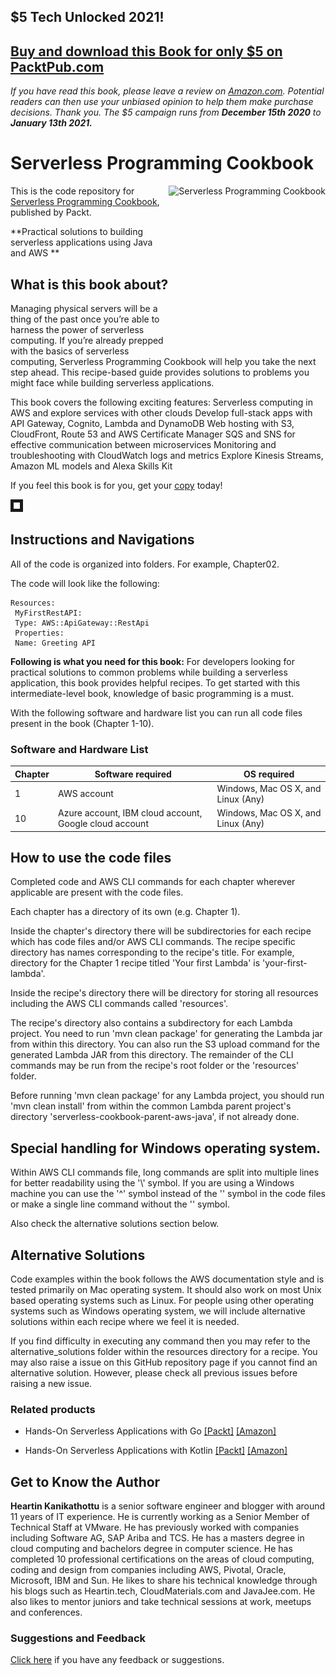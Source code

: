 ## $5 Tech Unlocked 2021!
[Buy and download this Book for only $5 on PacktPub.com](https://www.packtpub.com/product/serverless-programming-cookbook/9781788623797)
-----
*If you have read this book, please leave a review on [Amazon.com](https://www.amazon.com/gp/product/1788623797).     Potential readers can then use your unbiased opinion to help them make purchase decisions. Thank you. The $5 campaign         runs from __December 15th 2020__ to __January 13th 2021.__*

# Serverless Programming Cookbook

<a href="https://www.packtpub.com/application-development/serverless-programming-cookbook?utm_source=github&utm_medium=repository&utm_campaign=9781788623797 "><img src="https://d255esdrn735hr.cloudfront.net/sites/default/files/imagecache/ppv4_main_book_cover/9781788623797-%20Copy.png" alt="Serverless Programming Cookbook" height="256px" align="right"></a>

This is the code repository for [Serverless Programming Cookbook](https://www.packtpub.com/application-development/serverless-programming-cookbook?utm_source=github&utm_medium=repository&utm_campaign=9781788623797 ), published by Packt.

**Practical solutions to building serverless applications using Java and AWS	**

## What is this book about?
<span class="sugar_field" id="description">Managing physical servers will be a thing of the past once you’re able to harness the power of serverless computing. If you’re already prepped with the basics of serverless computing, Serverless Programming Cookbook will help you take the next step ahead. This recipe-based guide provides solutions to problems you might face while building serverless applications. </span>

This book covers the following exciting features:
Serverless computing in AWS and explore services with other clouds 
Develop full-stack apps with API Gateway, Cognito, Lambda and DynamoDB 
Web hosting with S3, CloudFront, Route 53 and AWS Certificate Manager 
SQS and SNS for effective communication between microservices 
Monitoring and troubleshooting with CloudWatch logs and metrics 
Explore Kinesis Streams, Amazon ML models and Alexa Skills Kit 

If you feel this book is for you, get your [copy](https://www.amazon.com/dp/1788623797) today!

<a href="https://www.packtpub.com/?utm_source=github&utm_medium=banner&utm_campaign=GitHubBanner"><img src="https://raw.githubusercontent.com/PacktPublishing/GitHub/master/GitHub.png" 
alt="https://www.packtpub.com/" border="5" /></a>

## Instructions and Navigations
All of the code is organized into folders. For example, Chapter02.

The code will look like the following:
```
Resources:
 MyFirstRestAPI:
 Type: AWS::ApiGateway::RestApi
 Properties:
 Name: Greeting API
```

**Following is what you need for this book:**
For developers looking for practical solutions to common problems while building a serverless application, this book provides helpful recipes. To get started with this intermediate-level book, knowledge of basic programming is a must.	

With the following software and hardware list you can run all code files present in the book (Chapter 1-10).
### Software and Hardware List
| Chapter | Software required | OS required |
| -------- | ------------------------------------ | ----------------------------------- |
| 1 | AWS account | Windows, Mac OS X, and Linux (Any) |
| 10 | Azure account, IBM cloud account, Google cloud account | Windows, Mac OS X, and Linux (Any) |

## How to use the code files

Completed code and AWS CLI commands for each chapter wherever applicable are present with the code files. 

Each chapter has a directory of its own (e.g. Chapter 1). 

Inside the chapter's directory there will be subdirectories for each recipe which has code files and/or AWS CLI commands. 
The recipe specific directory has names corresponding to the recipe's title. 
For example, directory for the Chapter 1 recipe titled 'Your first Lambda' is 'your-first-lambda'.  

Inside the recipe's directory there will be directory for storing all resources including the AWS CLI commands called 'resources'. 

The recipe's directory also contains a subdirectory for each Lambda project. 
You need to run 'mvn clean package' for generating the Lambda jar from within this directory. 
You can also run the S3 upload command for the generated Lambda JAR from this directory. 
The remainder of the CLI commands may be run from the recipe's root folder or the 'resources' folder.

Before running 'mvn clean package' for any Lambda project, you should run 'mvn clean install' from within the common Lambda parent project's directory 'serverless-cookbook-parent-aws-java', if not already done.

## Special handling for Windows operating system.

Within AWS CLI commands file, long commands are split into multiple lines for better readability using the '\\' symbol. 
If you are using a Windows machine you can use the '^' symbol instead of the  '\' symbol in the code files or make a single line command without the  '\' symbol. 

Also check the alternative solutions section below.

## Alternative Solutions

Code examples within the book follows the AWS documentation style and is tested primarily on Mac operating system. 
It should also work on most Unix based operating systems such as Linux. 
For people using other operating systems such as Windows operating system, we will include alternative solutions within each recipe where we feel it is needed. 

If you find difficulty in executing any command then you may refer to the alternative_solutions folder within the resources directory for a recipe. 
You may also raise a issue on this GitHub repository page if you cannot find an alternative solution. 
However, please check all previous issues before raising a new issue.


### Related products
* Hands-On Serverless Applications with Go [[Packt]](https://www.packtpub.com/application-development/hands-serverless-applications-go?utm_source=github&utm_medium=repository&utm_campaign=9781789134612 ) [[Amazon]](https://www.amazon.com/dp/1789134617)

* Hands-On Serverless Applications with Kotlin [[Packt]](https://www.packtpub.com/application-development/hands-serverless-applications-kotlin?utm_source=github&utm_medium=repository&utm_campaign=) [[Amazon]](https://www.amazon.com/dp/1788993705)


## Get to Know the Author
**Heartin Kanikathottu**
is a senior software engineer and blogger with around 11 years of IT experience. He is currently working as a Senior Member of Technical Staff at VMware. He has previously worked with companies including Software AG, SAP Ariba and TCS. He has a masters degree in cloud computing and bachelors degree in computer science. He has completed 10 professional certifications on the areas of cloud computing, coding and design from companies including AWS, Pivotal, Oracle, Microsoft, IBM and Sun. He likes to share his technical knowledge through his blogs such as Heartin.tech, CloudMaterials.com and JavaJee.com. He also likes to mentor juniors and take technical sessions at work, meetups and conferences.


### Suggestions and Feedback
[Click here](https://docs.google.com/forms/d/e/1FAIpQLSdy7dATC6QmEL81FIUuymZ0Wy9vH1jHkvpY57OiMeKGqib_Ow/viewform) if you have any feedback or suggestions.
